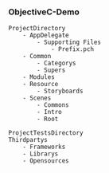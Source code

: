 ### ObjectiveC-Demo

    ProjectDirectory
        - AppDelegate
            - Supporting Files
                - Prefix.pch
        - Common
            - Categorys
            - Supers
        - Modules
        - Resource
            - Storyboards
        - Scenes
            - Commons
            - Intro
            - Root

    ProjectTestsDirectory
    Thirdpartys
        - Frameworks
        - Librarys
        - Opensources
